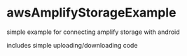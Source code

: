 # awsAmplifyStorageExample
simple example for connecting amplify storage with android

includes simple uploading/downloading code 
